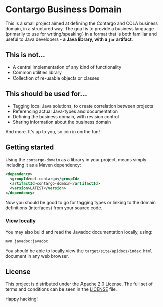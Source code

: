 Contargo Business Domain
========================

This is a small project aimed at defining the Contargo and COLA business
domain, in a structured way. The goal is to provide a business language
(primarily to use for writing/speaking) in a format that is both
familiar and useful to Java developers - **a Java library, with a `jar`
artifact**.

## This is not...

* A central implementation of any kind of functionality
* Common utilities library
* Collection of re-usable objects or classes

## This should be used for...

* Tagging local Java solutions, to create correlation between projects
* Referencing actual Java-types and documentation
* Defining the business domain, with revision control
* Sharing information about the business domain

And more. It's up to you, so join in on the fun!

## Getting started

Using the `contargo-domain` as a library in your project, means
simply including it as a Maven dependency:

```xml
<dependency>
  <groupId>net.contargo</groupId>
  <artifactId>contargo-domain</artifactId>
  <version>LATEST</version>
</dependency>
```

Now you should be good to go for tagging types or linking to the
domain definitions (interfaces) from your source code.

### View locally

You may also build and read the Javadoc documentation locally,
using:

```bash
mvn javadoc:javadoc
```

You should be able to locally view the `target/site/apidocs/index.html`
document in any web browser.

## License

This project is distributed under the Apache 2.0 License. The full set of
terms and conditions can be seen in the [LICENSE](LICENSE) file.

Happy hacking!
